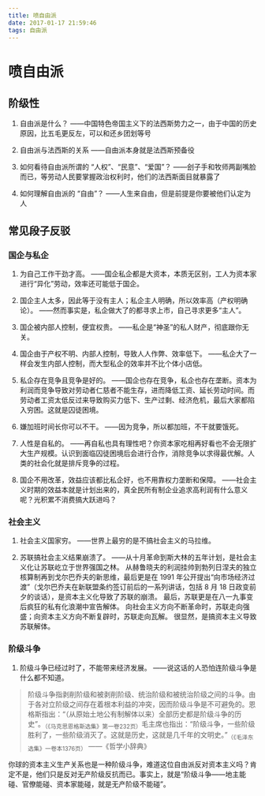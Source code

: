 ```yaml
---
title: 喷自由派
date: 2017-01-17 21:59:46
tags: 自由派
---
```


# 喷自由派

## 阶级性

1. 自由派是什么？
——中国特色帝国主义下的法西斯势力之一，由于中国的历史原因，比五毛更反左，可以和还乡团划等号

<!-- more -->

2. 自由派与法西斯的关系
——自由派本身就是法西斯预备役

3. 如何看待自由派所谓的 “人权”、“民意”、“爱国”？
——刽子手和牧师两副嘴脸而已，等劳动人民要掌握政治权利时，他们的法西斯面目就暴露了

4. 如何理解自由派的 “自由”？
——人生来自由，但是前提是你要被他们认定为人

## 常见段子反驳
### 国企与私企

1. 为自己工作干劲才高。
——国企私企都是大资本，本质无区别，工人为资本家进行“异化”劳动，效率还可能低于国企。

2. 国企主人太多，因此等于没有主人；私企主人明确，所以效率高（产权明确论）。
——然而事实是，私企做大了的都寻求上市，自己寻求更多“主人”。

3. 国企被内部人控制，便宜权贵。
——私企是“神圣”的私人财产，彻底跟你无关。

4. 国企由于产权不明、内部人控制，导致人人作弊、效率低下。
——私企大了一样会发生内部人控制，而大型私企的效率并不比个体小店低。

5. 私企存在竞争且竞争是好的。
——国企也存在竞争，私企也存在垄断。资本为利润而竞争导致对劳动者仁慈者不能生存，进而降低工资、延长劳动时间。而劳动者工资太低反过来导致购买力低下、生产过剩、经济危机，最后大家都陷入穷困。这就是囚徒困境。

6. 嫌加班时间长你可以不干。
——因为竞争，所以都加班，不干就要饿死。

7. 人性是自私的。
——再自私也具有理性吧？你资本家吃相再好看也不会无限扩大生产规模。认识到面临囚徒困境后会进行合作，消除竞争以求得最优解。人类的社会化就是排斥竞争的过程。

8. 国企不用改革，效益应该都比私企好，也不用靠权力垄断和保障。
——社会主义时期的效益本就是计划出来的，真全民所有制企业追求高利润有什么意义呢？光积累不消费搞大跃进吗？ 

### 社会主义

1. 社会主义国家穷。
——世界上最穷的是不搞社会主义的马拉维。

2. 苏联搞社会主义结果崩溃了。
——从十月革命到斯大林的五年计划，是社会主义化让苏联屹立于世界强国之林。
从赫鲁晓夫的利润挂帅到勃列日涅夫的独立核算制再到戈尔巴乔夫的新思维，最后更是在 1991 年公开提出“向市场经济过渡”（戈尔巴乔夫在新联盟条约签订前后的一系列讲话，包括 8 月 18 日政变前夕的谈话），是资本主义化导致了苏联的崩溃。
最后，苏联更是在八一九事变后疯狂的私有化浪潮中宣告解体。
向社会主义方向不断革命时，苏联走向强盛；向资本主义方向不断复辟时，苏联走向瓦解。
很显然，是搞资本主义导致苏联解体。

### 阶级斗争

1. 阶级斗争已经过时了，不能带来经济发展。
——说这话的人恐怕连阶级斗争是什么都不知道。
> 阶级斗争指剥削阶级和被剥削阶级、统治阶级和被统治阶级之间的斗争。由于各对立阶级之间存在着根本利益的冲突，因而阶级斗争是不可避免的。恩格斯指出：“（从原始土地公有制解体以来）全部历史都是阶级斗争的历史”。<sub>（《马克思恩格斯选集》第一卷232页）</sub>毛主席也指出：“阶级斗争，一些阶级胜利了，一些阶级消灭了。这就是历史，这就是几千年的文明史。”<sub>（《毛泽东选集》一卷本1376页）</sub>
> ——《哲学小辞典》

你球的资本主义生产关系也是一种阶级斗争，难道这位自由派反对资本主义吗？肯定不是，他们只是反对无产阶级反抗而已。事实上，就是“阶级斗争——地主能碰、官僚能碰、资本家能碰，就是无产阶级不能碰”。
